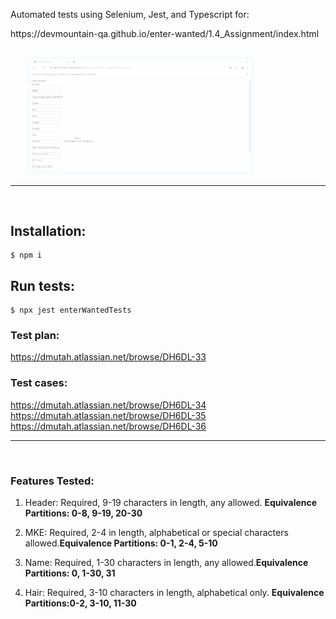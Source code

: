 <p>Automated tests using Selenium, Jest, and Typescript for:</p> <a>https://devmountain-qa.github.io/enter-wanted/1.4_Assignment/index.html</a>

<img style="margin: 1em 1em 0 2em; border: .3em solid aliceblue; border-radius: .24em; filter: opacity(0.5);" width="70%" src="test.gif"></img>

---------------------------------------------------------
<br/>
<h2>Installation:</h2>

```console
$ npm i
```

<h2>Run tests:</h2>

```console
$ npx jest enterWantedTests
```

<h3>Test plan: </h3>


https://dmutah.atlassian.net/browse/DH6DL-33

<h3>Test cases:</h3>

https://dmutah.atlassian.net/browse/DH6DL-34<br/>
https://dmutah.atlassian.net/browse/DH6DL-35<br/>
https://dmutah.atlassian.net/browse/DH6DL-36<br/>
<hr/><br/>

<h3>Features Tested:</h3>

1. Header: Required, 9-19 characters in length, any allowed. <b>Equivalence Partitions: 0-8, 9-19, 20-30</b>

2. MKE: Required, 2-4 in length, alphabetical or special characters allowed.<b>Equivalence Partitions: 0-1, 2-4, 5-10</b>

3. Name: Required, 1-30 characters in length, any allowed.<b>Equivalence Partitions: 0, 1-30, 31</b>

4. Hair: Required, 3-10 characters in length, alphabetical only. <b>Equivalence Partitions:0-2, 3-10, 11-30</b>





